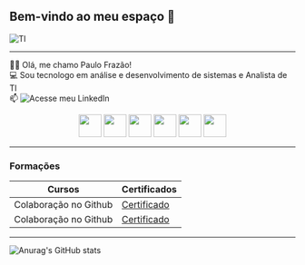 ## Bem-vindo ao meu espaço 👋


![TI](https://media3.giphy.com/media/v1.Y2lkPTc5MGI3NjExMm9sMTNncW51bXAxeHc3ZGdnejQ5MWEyYm5nYTQ1bzR6OXAxZHFwNiZlcD12MV9pbnRlcm5hbF9naWZfYnlfaWQmY3Q9Zw/iIqmM5tTjmpOB9mpbn/giphy.webp)

-----------------

👩‍💻 Olá, me chamo Paulo Frazão! <br>
💻 Sou tecnologo em análise e desenvolvimento de sistemas e Analista de TI <br>
📫 ![Acesse meu LinkedIn](https://www.linkedin.com/in/paulofraz%C3%A3o1999/) <br>


<center>


<img src="https://cdn.jsdelivr.net/gh/devicons/devicon@latest/icons/linux/linux-original.svg" width= "40px"> <img src="https://cdn.jsdelivr.net/gh/devicons/devicon@latest/icons/windows11/windows11-original.svg" width="40px"> <img src="https://cdn.jsdelivr.net/gh/devicons/devicon@latest/icons/grafana/grafana-original-wordmark.svg" width="40px"> <img src="https://cdn.jsdelivr.net/gh/devicons/devicon@latest/icons/mysql/mysql-original-wordmark.svg" width="40px"> <img src="https://cdn.jsdelivr.net/gh/devicons/devicon@latest/icons/python/python-original-wordmark.svg" width="40px"> <img src="https://cdn.jsdelivr.net/gh/devicons/devicon@latest/icons/javascript/javascript-original.svg" width="40px">

</center>

--------------

### Formações

| Cursos | Certificados |
|-------- | ------------ |
|Colaboração no Github | [Certificado](https://www.dio.me/certificate/8MG65YJG/share)
|Colaboração no Github | [Certificado](https://www.dio.me/certificate/8MG65YJG/share)

----------

![Anurag's GitHub stats](https://github-readme-stats.vercel.app/api?username=paulolgfrazao=true&theme=radical)


<!--
**paulolgfrazao/paulolgfrazao** is a ✨ _special_ ✨ repository because its `README.md` (this file) appears on your GitHub profile.

Here are some ideas to get you started:

- 🔭 I’m currently working on ...
- 🌱 I’m currently learning ...
- 👯 I’m looking to collaborate on ...
- 🤔 I’m looking for help with ...
- 💬 Ask me about ...
- 📫 How to reach me: ...
- 😄 Pronouns: ...
- ⚡ Fun fact: ...
-->
